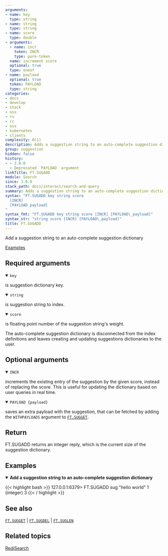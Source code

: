 ```yaml
---
arguments:
- name: key
  type: string
- name: string
  type: string
- name: score
  type: double
- arguments:
  - name: incr
    token: INCR
    type: pure-token
  name: increment score
  optional: true
  type: oneof
- name: payload
  optional: true
  token: PAYLOAD
  type: string
categories:
- docs
- develop
- stack
- oss
- rs
- rc
- oss
- kubernetes
- clients
complexity: O(1)
description: Adds a suggestion string to an auto-complete suggestion dictionary
group: suggestion
hidden: false
history:
- - 2.0.0
  - Deprecated `PAYLOAD` argument
linkTitle: FT.SUGADD
module: Search
since: 1.0.0
stack_path: docs/interact/search-and-query
summary: Adds a suggestion string to an auto-complete suggestion dictionary
syntax: "FT.SUGADD key string score 
  [INCR] 
  [PAYLOAD payload]
"
syntax_fmt: "FT.SUGADD key string score [INCR] [PAYLOAD\_payload]"
syntax_str: "string score [INCR] [PAYLOAD\_payload]"
title: FT.SUGADD
---
```


Add a suggestion string to an auto-complete suggestion dictionary

[Examples](#examples)

## Required arguments

<details open>
<summary><code>key</code></summary>

is suggestion dictionary key.
</details>

<details open>
<summary><code>string</code></summary> 

is suggestion string to index.
</details>

<details open>
<summary><code>score</code></summary> 

is floating point number of the suggestion string's weight.
</details>

The auto-complete suggestion dictionary is disconnected from the index definitions and leaves creating and updating suggestions dictionaries to the user.

## Optional arguments

<details open>
<summary><code>INCR</code></summary> 

increments the existing entry of the suggestion by the given score, instead of replacing the score. This is useful for updating the dictionary based on user queries in real time.
</details>

<details open>
<summary><code>PAYLOAD {payload}</code></summary> 

saves an extra payload with the suggestion, that can be fetched by adding the `WITHPAYLOADS` argument to [`FT.SUGGET`](/commands/ft.sugget).
</details>

## Return

FT.SUGADD returns an integer reply, which is the current size of the suggestion dictionary.

## Examples

<details open>
<summary><b>Add a suggestion string to an auto-complete suggestion dictionary</b></summary>

{{< highlight bash >}}
127.0.0.1:6379> FT.SUGADD sug "hello world" 1
(integer) 3
{{< / highlight >}}
</details>

## See also

[`FT.SUGGET`](/commands/ft.sugget) | [`FT.SUGDEL`](/commands/ft.sugdel) | [`FT.SUGLEN`](/commands/ft.suglen) 

## Related topics

[RediSearch](/docs/stack/search)